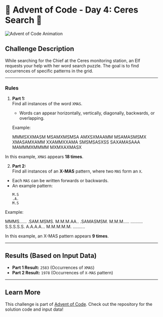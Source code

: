 # 🎄 Advent of Code - Day 4: Ceres Search 🎄

![Advent of Code Animation](https://user-images.githubusercontent.com/your-gif-link.gif)

## Challenge Description

While searching for the Chief at the Ceres monitoring station, an Elf requests your help with her word search puzzle. The goal is to find occurrences of specific patterns in the grid.

---

### Rules

1. **Part 1:**  
   Find all instances of the word `XMAS`.

    - Words can appear horizontally, vertically, diagonally, backwards, or overlapping.

    Example:

    MMMSXXMASM
    MSAMXMSMSA
    AMXSXMAAMM
    MSAMASMSMX
    XMASAMXAMM
    XXAMMXXAMA
    SMSMSASXSS
    SAXAMASAAA
    MAMMMXMMMM
    MXMXAXMASX

In this example, `XMAS` appears **18 times**.

2. **Part 2:**  
   Find all instances of an **X-MAS** pattern, where two `MAS` form an `X`.

-   Each `MAS` can be written forwards or backwards.
-   An example pattern:
    ```
    M.S
    .A.
    M.S
    ```

Example:

MMMS......
.SAM.MSMS.
M.M.M.AA..
.SAMASMSM.
M.M.M.....
..........
S.S.S.S.S.
A.A.A.A...
M.M.M.M.M.
..........

In this example, an X-MAS pattern appears **9 times**.

---

## Results (Based on Input Data)

-   **Part 1 Result:** `2583` (Occurrences of `XMAS`)
-   **Part 2 Result:** `1978` (Occurrences of `X-MAS` pattern)

---

## Learn More

This challenge is part of [Advent of Code](https://adventofcode.com/). Check out the repository for the solution code and input data!
